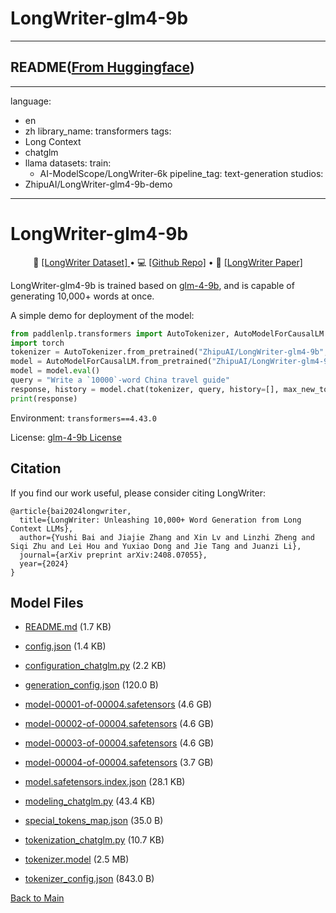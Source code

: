
# LongWriter-glm4-9b
---


## README([From Huggingface](https://huggingface.co/THUDM/LongWriter-glm4-9b))

---
language:
- en
- zh
library_name: transformers
tags:
- Long Context
- chatglm
- llama
datasets:
  train:
    - AI-ModelScope/LongWriter-6k
pipeline_tag: text-generation
studios:
- ZhipuAI/LongWriter-glm4-9b-demo
---
# LongWriter-glm4-9b

<p align="center">
  🤖 <a href="https://modelscope.cn/datasets/ZhipuAI/LongWriter-6k" target="_blank">[LongWriter Dataset] </a> • 💻 <a href="https://github.com/THUDM/LongWriter" target="_blank">[Github Repo]</a> • 📃 <a href="https://arxiv.org/abs/2408.07055" target="_blank">[LongWriter Paper]</a> 
</p>

LongWriter-glm4-9b is trained based on [glm-4-9b](https://huggingface.co/THUDM/glm-4-9b), and is capable of generating 10,000+ words at once.


A simple demo for deployment of the model:
```python
from paddlenlp.transformers import AutoTokenizer, AutoModelForCausalLM
import torch
tokenizer = AutoTokenizer.from_pretrained("ZhipuAI/LongWriter-glm4-9b", trust_remote_code=True)
model = AutoModelForCausalLM.from_pretrained("ZhipuAI/LongWriter-glm4-9b", dtype=paddle.bfloat16, trust_remote_code=True, )
model = model.eval()
query = "Write a `10000`-word China travel guide"
response, history = model.chat(tokenizer, query, history=[], max_new_tokens=1024, temperature=0.5)
print(response)
```
Environment: `transformers==4.43.0`

License: [glm-4-9b License](https://huggingface.co/THUDM/glm-4-9b-chat/blob/main/LICENSE)

## Citation

If you find our work useful, please consider citing LongWriter:

```
@article{bai2024longwriter,
  title={LongWriter: Unleashing 10,000+ Word Generation from Long Context LLMs}, 
  author={Yushi Bai and Jiajie Zhang and Xin Lv and Linzhi Zheng and Siqi Zhu and Lei Hou and Yuxiao Dong and Jie Tang and Juanzi Li},
  journal={arXiv preprint arXiv:2408.07055},
  year={2024}
}
```



## Model Files

- [README.md](https://paddlenlp.bj.bcebos.com/models/community/THUDM/LongWriter-glm4-9b/README.md) (1.7 KB)

- [config.json](https://paddlenlp.bj.bcebos.com/models/community/THUDM/LongWriter-glm4-9b/config.json) (1.4 KB)

- [configuration_chatglm.py](https://paddlenlp.bj.bcebos.com/models/community/THUDM/LongWriter-glm4-9b/configuration_chatglm.py) (2.2 KB)

- [generation_config.json](https://paddlenlp.bj.bcebos.com/models/community/THUDM/LongWriter-glm4-9b/generation_config.json) (120.0 B)

- [model-00001-of-00004.safetensors](https://paddlenlp.bj.bcebos.com/models/community/THUDM/LongWriter-glm4-9b/model-00001-of-00004.safetensors) (4.6 GB)

- [model-00002-of-00004.safetensors](https://paddlenlp.bj.bcebos.com/models/community/THUDM/LongWriter-glm4-9b/model-00002-of-00004.safetensors) (4.6 GB)

- [model-00003-of-00004.safetensors](https://paddlenlp.bj.bcebos.com/models/community/THUDM/LongWriter-glm4-9b/model-00003-of-00004.safetensors) (4.6 GB)

- [model-00004-of-00004.safetensors](https://paddlenlp.bj.bcebos.com/models/community/THUDM/LongWriter-glm4-9b/model-00004-of-00004.safetensors) (3.7 GB)

- [model.safetensors.index.json](https://paddlenlp.bj.bcebos.com/models/community/THUDM/LongWriter-glm4-9b/model.safetensors.index.json) (28.1 KB)

- [modeling_chatglm.py](https://paddlenlp.bj.bcebos.com/models/community/THUDM/LongWriter-glm4-9b/modeling_chatglm.py) (43.4 KB)

- [special_tokens_map.json](https://paddlenlp.bj.bcebos.com/models/community/THUDM/LongWriter-glm4-9b/special_tokens_map.json) (35.0 B)

- [tokenization_chatglm.py](https://paddlenlp.bj.bcebos.com/models/community/THUDM/LongWriter-glm4-9b/tokenization_chatglm.py) (10.7 KB)

- [tokenizer.model](https://paddlenlp.bj.bcebos.com/models/community/THUDM/LongWriter-glm4-9b/tokenizer.model) (2.5 MB)

- [tokenizer_config.json](https://paddlenlp.bj.bcebos.com/models/community/THUDM/LongWriter-glm4-9b/tokenizer_config.json) (843.0 B)


[Back to Main](../../)